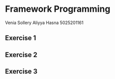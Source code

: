 
# Framework Programming

Venia Sollery Aliyya Hasna
5025201161

## Exercise 1 

## Exercise 2

## Exercise 3
